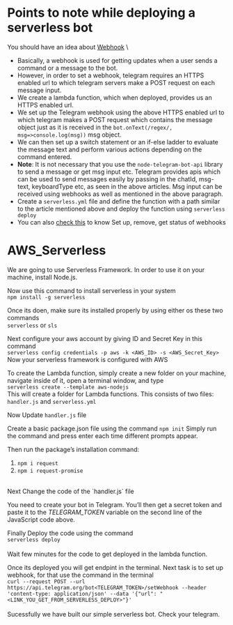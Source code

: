 # Points to note while deploying a serverless bot
You should have an idea about [Webhook](https://core.telegram.org/bots/webhooks) \
  * Basically, a webhook is used for getting updates when a user sends a command or a message to the bot.
  * However, in order to set a webhook, telegram requires an HTTPS enabled url to which telegram servers make a POST request on each message input. 
  * We create a lambda function, which when deployed, provides us an HTTPS enabled url. 
  * We set up the Telegram webhook using the above HTTPS enabled url to which telegram makes a POST request which contains the message object just as it is received in the `bot.onText(/regex/, msg=>console.log(msg))` msg object.
  * We can then set up a switch statement or an if-else ladder to evaluate the message text and perform various actions depending on the command entered.
  * **Note**: It is not necessary that you use the `node-telegram-bot-api` library to send a message or get msg input etc. Telegram provides apis which can be used to send messages easily by passing in the chatId, msg-text, keyboardType etc, as seen in the above articles. Msg input can be received using webhooks as well as mentioned in the above paragraph.
  * Create a `serverless.yml` file and define the function with a path similar to the article mentioned above and deploy the function using `serverless deploy`
  * You can also [check this](https://xabaras.medium.com/setting-your-telegram-bot-webhook-the-easy-way-c7577b2d6f72) to know Set up, remove, get status of webhooks


# AWS_Serverless

We are going to use Serverless Framework. In order to use it on your machine, install Node.js. <br>

Now use this command to install serverless in your system <br> `npm install -g serverless`

Once its doen, make sure its installed properly by using either os these two commands <br>`serverless` or `sls`

Next configure your aws account by giving ID and Secret Key in this command <br>
`serverless config credentials -p aws -k <AWS_ID> -s <AWS_Secret_Key>` 
Now your serverless framework is configured with AWS

To create the Lambda function, simply create a new folder on your machine, navigate inside of it, open a terminal window, and type <br>
`serverless create --template aws-nodejs`
<br>
This will create a folder for Lambda functions. This consists of two files: `handler.js` and `serverless.yml` <br>

Now Update `handler.js` file <br>

Create a basic package.json file using the command `npm init` Simply run the command and press enter each time different prompts appear. <br>

Then run the package’s installation command:
  1. `npm i request`
  2. `npm i request-promise`
<br>
Next Change the code of the `handler.js` file <br>

You need to create your bot in Telegram. You’ll then get a secret token and paste it to the *TELEGRAM_TOKEN* variable on the second line of the JavaScript code above. <br>

Finally Deploy the code using the command <br>
`serverless deploy` 
<br>
<br>
Wait few minutes for the code to get deployed in the lambda function. <br>

Once its deployed you will get endpint in the terminal. Next task is to set up webhook, for that use the command in the terminal <br>
`curl --request POST --url https://api.telegram.org/bot<TELEGRAM_TOKEN>/setWebhook --header 'content-type: application/json' --data '{"url": "<LINK_YOU_GET_FROM_SERVERLESS_DEPLOY>"}'`
<br>
<br>
Sucessfully we have built our simple serverless bot. Check your telegram.



